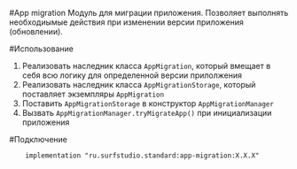 #App migration
Модуль для миграции приложения. Позволяет выполнять необходиымые действия при изменении версии приложения (обновлении).

#Использование
1. Реализовать наследник класса `AppMigration`, который вмещает в себя всю логику для определенной версии прилолжения
1. Реализовать наследник класса `AppMigrationStorage`, который поставляет экземпляры `AppMigration`
1. Поставить `AppMigrationStorage` в конструктор `AppMigrationManager`
1. Вызвать `AppMigrationManager.tryMigrateApp()` при инициализации приложения 

#Подключение
```
    implementation "ru.surfstudio.standard:app-migration:X.X.X"
```